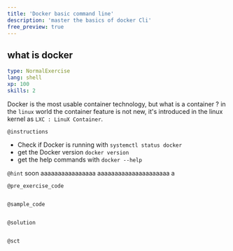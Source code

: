 ```yaml
---
title: 'Docker basic command line'
description: 'master the basics of docker Cli'
free_preview: true
---
```


## what is docker

```yaml
type: NormalExercise
lang: shell
xp: 100
skills: 2
```

Docker is the most usable container technology, but what is a container ? in the `linux` world the container feature is not new, it's introduced in the linux kernel as `LXC : LinuX Container`.

`@instructions`
* Check if Docker is running with `systemctl status docker`
* get the Docker version `docker version`
* get the help commands with `docker --help`

`@hint`
soon aaaaaaaaaaaaaaaa aaaaaaaaaaaaaaaaaaaaa a

`@pre_exercise_code`
```{python}

```

`@sample_code`
```{shell}

```

`@solution`
```{shell}

```

`@sct`
```{python}

```
